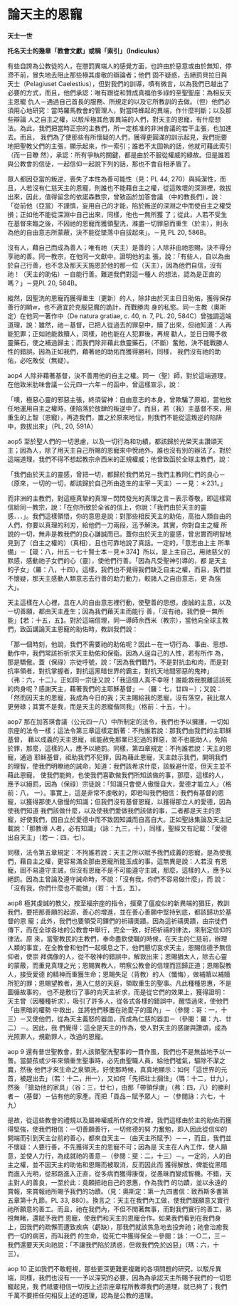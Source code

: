 # 論天主的恩寵


**天士一世**

**托名天士的幾章「教會文獻」或稱「索引」（Indiculus）**





有些自誇為公教徒的人，在懲罰異端人的感覺方面，也許由於惡意或由於無知，停滯不前，冒失地去阻止那些極其虔敬的辯論者；他們
固不疑惑，去絕罰貝拉日與天士（Pelagiuset 
Caelestius），但對我們的訓導，嘖有微言，以為我們已越出了必要的方式，而且，他們承認：唯有跟從和贊成真福伯多祿的至聖聖座：為相反天主恩寵
仇人－通過自己首長的服務、所規定的以及它所教訓的去做。（但）他們必須用心地研究：當時羅馬教會的管理人，對當時蜂起的異端，作什麼判斷；以及那些辯論
人之自主之權，以駁斥極其危害異端的人們，對天主的恩寵，有什麼想法。為此，我們把當時正宗的主教們，所一定核准的非洲會議的若干主張，也加進去。而且，
我們為了使那些有所懷疑的人們，獲得更圓滿的訓示起見，我們扼要地把聖教父們的主張，顯示起來，作一索引；誰若不太固執的話，他就可藉此索引（而一目瞭
然），承認：所有爭執的關鍵，都是由於不服從權威的綠故。但是誰若與公教會的信徒，一起信仰一起說下列的話，那也不會自相矛盾了。

眾人都因亞當的叛逆，喪失了本性為善可能性（見：PL 44, 
270）與純潔性，而且，人若沒有仁慈天主的恩寵，則誰也不能藉自主之權，從這敗壞的深淵裡，救拔出來，因此，值得留念的依諾森教宗，曾致函於加答會議
（中的教長們），說：「從前他（亞當）不謹慎，妄用自己的才能，陷於叛逆的深淵之中而使自主之權受損；正如他不能從深淵中自己出來，同樣，他也一無所獲
了；從此，人若不受生在基督來臨之後，不因祂的恩寵而獲領聖洗，滌盡一切罪惡而重生（於主），則永為他的自由意志所蒙蔽，決不能從墜落中自拔起來」。－見
PL 20, 586B。

沒有人，藉自己而成為善人；唯有祂（天主）是善的；人除非由祂恩賜，決不得分享祂的善。同一教宗，在他同一文獻中，證明他的主
張，說：「有些人，自以為由於自己行善，也不念及那天天施恩於他的那一位（天主），因為他們自信，沒有祂！（天主的助佑）－自能行善。難道我們對這一種人
的想法，認為是正直的嗎？」－見PL 20, 584B。

縱然，因聖洗的恩寵而獲得重生（更新）的人，除非由於天主日日助佑，獲得保存善行的睄w，也不適宜於克服惡魔的詭計，而戰勝肉
身的私慾。同一主教（奧斯定）在他同一著作中（De natura gratiae, c. 40, n. 7, PL. 20, 
584C）曾強調這端道理，說：雖然，祂－基督，已把人從過去的罪惡中，贖了出來，但祂知道：人再能犯罪；正如祂能救贖人，同樣，祂也能在人犯罪後，再規
勸人，並日日賜予救靈藥石，使之補過歸主；而我們除非藉此救靈藥石，（不斷）奮勉，決不能戰勝人性的錯誤。因為正如我們，藉著祂的助佑而獲得勝利，同樣，
我們沒有祂的助佑，必吃敗仗（無疑）。

aop4 人除非藉著基督，決不善用他的自主之權。同一（聖）師，對於這端道理，在他致米肋味會議－公元四一六年－的函中，曾這樣宣示，說：

	
「噢，極惡心靈的邪惡主張，終須留神：自由意志的本身，曾欺騙了原祖，當他放任地運用自主之權時，便陷落於放肆的叛逆中了。而且，若（我）主基督不來，用
重生的上智（恩寵），再造我們，置之於原來地位，則我們不能從這叛逆的陷阱中，救拔出來」（PL, 20, 591A）

aop5 至於聖人們的一切思慮，以及一切行為和功績，都該歸於光榮天主讚頌天主；因為人，除了用天主自己所賜的恩寵來中悅祂外，誰也沒有別的辦法了。對於這端道理，我們不得不想起教宗佘西米的正規權威；他曾致函於全球主教們，說：

「我們由於天主的靈感，曾把一切，都歸於我們弟兄－我們主教同仁們的良心－（原來，一切的一切，都該歸於自己所由造生的主宰－天主）－－見：＊231。」

而非洲的主教們，對這極真摯的真理－閃閃發光的真理之言－表示尊敬，即這樣寫信給同一教宗，說：「在你所致於全省的信上，你說：「我們由於天主的靈
感．．．」。我們這樣領悟，你的意思是說：對那些相反天主的助佑，高抬人類自由的人們，你要以真理的利刃，給他們一刀兩段，迅予解決。其實，你對自主之權
所說的一切，無非是教我們的良心謙誠而已。蓋你由於天主的靈感，曾忠實而明智地見到了（自主之權的）（真相），且也可靠地說了真話。一定的，「意志由上主
所準備」－【箴：八，卅五－七十賢士本－見＊374】所以，是上主自己，用祂慈父的默感，感動祂子女們的心（靈），使他們行善。「因為凡受聖神引導的，都
是天主的子女」（羅：八，十四）。這樣，我們也不覺得我們缺乏自主之權，而且，我們並不懷疑，那天主感動人類意志去行善的助力動力，較諸人之自由意志，更
為強大」。

天主這樣在人心裡，且在人的自由意志裡行動，使聖善的思想，虔誠的主意，以及一切善願，都由天主產生；因為我們藉天主而能行
善，「沒有祂，我們便一無所能」【若：十五，五】。對於這端信理，同一導師佘西米（教宗），當他向全球主教們，致函講論天主恩寵的助佑時，教訓我們說：

「那一個時刻，他說，我們不需要祂的助佑呢？因此－在一切行為、事由、思想、動作中，我們常該祈祈求天主助佑和保衛。因為人逞自己的人性，若有所作
為，那是驕傲。蓋（保祿）宗徒呼號，說：「因為我們戰鬥，不是對抗血和肉，而是對抗率領者，對抗掌握者，對抗這黑暗世界的霸主，對抗天地間邪惡的鬼神」
（弗：六，十二）。正如同一宗徒又說：「我這個人真不幸呀！誰能救我脫離這該死的肉身呢？感謝天主，藉著我們的主耶穌基督」－（羅：七，廿四－）；又說：
「然而因天主的恩寵，我成為今日的我；天主賜給我的恩寵，沒有落空，我比眾人更勞碌；其實不是我，而是天主的恩寵偕同我」（格前：十五，十）。

aop7 
那在加答琪會議（公元四一八）中所制定的法令，我們也予以擁護，一切如宗座的法令一樣；這法令第三章這樣定斷著：不拘誰若說：那我們由我們的主耶穌基督，
藉以成義的天主恩寵，祗能赦免那業已犯過的罪惡，並不也能助人，免陷於罪，那麼，這樣的人，應予以絕罰。同樣，第四章規定：不拘誰若說：天主的恩寵，通過
耶穌基督，祗助我們不犯罪，因為藉此恩寵，天主啟示我們，開明我們的理智，使我們明瞭祂的誡命，知道：我們該希求什麼，該躲避什麼，但天主並不藉此恩寵，
使我們能夠，也使我們喜歡做我們所知該做的事，那麼，這樣的人，應予以絕罰，因為（保祿）宗徒說：「知識只會使人傲慢自大，愛德才能立人」（格前：八，
一）。事實上，這是非常不虔敬的，即若叫我們相信：我們有基督的恩寵，以獲得那使人傲慢的知識；但我們沒有基督恩寵，以獲得那立人的愛德，因為使我們知道
我們該做什麼，以及使我們愛做我們該做的事，二者都是天主的恩寵，好使我們，因自立於愛德中而不致因知識而自高自大。正如聖詠集論及天主記載說：「那教導
人者，必有知識」（詠：九三，十），同樣，聖經又有記載：「愛德出自天主」（若一：四，七）。

同樣，法令第五章規定：不拘誰若說：天主之所以賦予我們成義的恩寵，是為使我們，藉自主之權，更容易滿全那由恩寵所能玉成的事。這無異是說：人若沒
有恩寵，固不易遵守主誡，但沒有恩寵不是不可能遵守主誡，那麼，這樣的人，應予以絕罰。因為主曾論及遵守誡命時，不說：「沒有我，你們不容易做什麼」，而
說：「沒有我，你們什麼也不能做」（若：十五，五）。

aop8 
極其虔誠的教父，按至福宗座的指令，擯棄了瘟疫似的新異端的猖狂，教訓我們，要把那善願的起源，善心的增進，並在善心善願中堅持到底，都該歸功於基督的恩
寵；此外，我們也要領受司鐸們的祈禱奧蹟。因為這祈禱奧蹟，由宗徒們傳下，而在全球各地的公教會中舉行，完全一致，好把祈禱的律法，來制定信仰的律法。原
來，當聖教民的主教們，奉命盡欽使職的時候，在天主的仁慈前，辦理人類的事宜，在全教會和他們一起嘆息之下，他們懇切哀求天主，恩賜信德予無信仰者，使崇
拜偶像的人，從不敬神的錯誤中，解救出來；恩賜猶太人，除去心靈的蒙蔽，而重見真理之光；恩賜異教人，明察公教會的信理而回歸正道；恩賜裂教人，接受愛德
的精神而重獲生命；恩賜失足（背教）的人（懺悔），做補贖以補贖所犯的罪；恩賜望教者，進入仁慈的天庭，領取重生的聖事。凡此種種恩惠，不是圖循故事的，
也不是敷衍了事的向天主祈求，而是從它們的效果上，獲得證明：天主曾（因種種祈求），吸引了許多人，從各式各樣的錯誤中，醒悟過來，使他們「由黑暗的權勢
中救出，並將他們移置在祂愛子的國內」－（參閱：哥：一，十三）－又使他們，從為天主義怒的器皿，而成為仁慈的器皿－（參閱：羅：九、廿二）－。因此，我
們覺得：這全是天主的作為，使人對天主的感謝與讚頌，成為光照罪人，規勸罪人，改過的恩寵。

aop 9 
還有普世聖教會，對人該領聖洗聖事的一貫作風，我們也不是無益地予以一瞥。當嬰孩或少年來領重生聖事時，必先由聖職人員，給他們噓氣，驅除不潔之魔，然後
他們才來生命之泉領洗，好使那時候，真真地顯示：如何「這世界的元首，被趕出去」（若：十二，卅一），又如何「先把壯士捆住」（瑪：十二，廿九），然後
「搶劫他的家具」（谷：三，廿七），由那「帶領俘虜」（弗：四，八）的勝利者－（基督）－佔有他的家產。而把「貢品－賦予眾人」－（參閱詠：六七，十九）

是故，從這些教會的禮規以及屬神權威所作的文件裡，我們這樣由於主的助佑而獲得堅強，使我們相信：一切善願善行，一切修德的努
力奮勉，即人因此從信仰的開端而引到天主台前的善心，都來自天主－（由天主所賦予）－－，而且，我們並不懷疑：人要行善，不先獲得天主的恩寵不可；因為是
天主在人內工作，使人願意，並使人力行，為成就祂的善意－（參閱：斐：二，十三）－。一定的，人的自主之權，並不因天主的助佑和恩賜而被取消，反而因此而
獲得解放，俾能從黑暗而進入光明，從邪路進入正直，從多病而獲得康復，從愚昧而變成智機。不錯，天主對人的善良，一至於此：竟願把祂自己的恩惠，作為我們
的功蹟，並以永遠的賞報，來賞報祂所賜予我們的功蹟。（見：奧斯定：第一九四書信：致西斯多書第五章第十九節。PL 33, 
880）。換言之：天主在我們內工做，使我們既願意又實行祂所願意的善工。而且，祂在我們內，不但不閒著無事，而對我們實行的善工，熟視無睹，還賦予我們
恩寵，使我們和天主的恩寵合作。如果我們看到在我們身上，因我們的疏懈而遭致疾病（虧缺），那我們就該焦急地去投奔祂；祂會治癒我們一切的病苦，而叫我們
的生命，從死亡中獲得保全－參閱：詠：一○二，三－我們還要天天向祂說：「不讓我們陷於誘惑，但救我們免於凶惡」（瑪：六，十三）。

aop 10 
正如我們不敢輕視，那些更深更難更複雜的各項問題的研究，以駁斥異端，同樣，我們也沒有一一予以深究的必要，因為為承認天主所賜予我們的一切恩寵起見，我
們祗要相信一切按上述宗座章程所教導我們的道理，就已夠了；我們千萬不要把任何相反上述的道理，認為是公教的道理。

